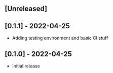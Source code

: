 ## [Unreleased]

## [0.1.1] - 2022-04-25

- Adding testing environment and basic CI stuff

## [0.1.0] - 2022-04-25

- Initial release
